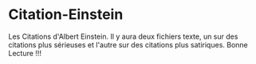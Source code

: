 # Citation-Einstein
Les Citations d'Albert Einstein.
Il y aura deux fichiers texte, un sur des citations plus sérieuses
et l'autre sur des citations plus satiriques.
Bonne Lecture !!!
